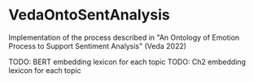 # VedaOntoSentAnalysis
Implementation of the process described in "An Ontology of Emotion Process to Support Sentiment Analysis" (Veda 2022)

TODO: BERT embedding lexicon for each topic
TODO: Ch2 embedding lexicon for each topic
